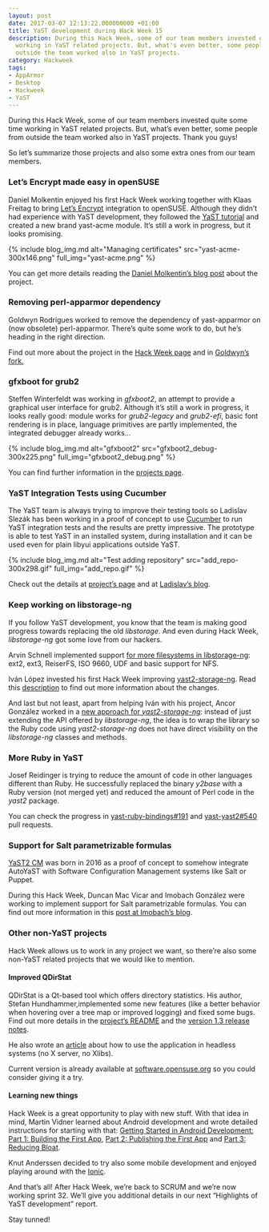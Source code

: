 ```yaml
---
layout: post
date: 2017-03-07 12:13:22.000000000 +01:00
title: YaST development during Hack Week 15
description: During this Hack Week, some of our team members invested quite some time
  working in YaST related projects. But, what's even better, some people from
  outside the team worked also in YaST projects.
category: Hackweek
tags:
- AppArmor
- Desktop
- Hackweek
- YaST
---
```


During this Hack Week, some of our team members invested quite some time
working in YaST related projects. But, what’s even better, some people
from outside the team worked also in YaST projects. Thank you guys!

So let’s summarize those projects and also some extra ones from our team
members.

### Let’s Encrypt made easy in openSUSE

Daniel Molkentin enjoyed his first Hack Week working together with Klaas
Freitag to bring [Let’s Encrypt][1] integration to openSUSE. Although
they didn’t had experience with YaST development, they followed the
[YaST tutorial][2] and created a new brand yast-acme module. It’s still
a work in progress, but it looks promising.

{% include blog_img.md alt="Managing certificates" src="yast-acme-300x146.png"
full_img="yast-acme.png" %}

You can get more details reading the [Daniel Molkentin’s blog post][3]
about the project.

### Removing perl-apparmor dependency

Goldwyn Rodrigues worked to remove the dependency of yast-apparmor on
(now obsolete) perl-apparmor. There’s quite some work to do, but he’s
heading in the right direction.

Find out more about the project in the [Hack Week page][4] and in
[Goldwyn’s fork.][5]

### gfxboot for grub2

Steffen Winterfeldt was working in *gfxboot2*, an attempt to provide a
graphical user interface for grub2. Although it’s still a work in
progress, it looks really good: module works for *grub2-legacy* and
*grub2-efi*, basic font rendering is in place, language primitives are
partly implemented, the integrated debugger already works…

{% include blog_img.md alt="gfxboot2" src="gfxboot2_debug-300x225.png"
full_img="gfxboot2_debug.png" %}

You can find further information in the [projects page][6].

### YaST Integration Tests using Cucumber

The YaST team is always trying to improve their testing tools so
Ladislav Slezák has been working in a proof of concept to use
[Cucumber][7] to run YaST integration tests and the results are pretty
impressive. The prototype is able to test YaST in an installed system,
during installation and it can be used even for plain libyui
applications outside YaST.

{% include blog_img.md alt="Test adding repository" src="add_repo-300x298.gif"
full_img="add_repo.gif" %}

Check out the details at [project’s page][8] and at [Ladislav’s
blog][9].

### Keep working on libstorage-ng

If you follow YaST development, you know that the team is making good
progress towards replacing the old *libstorage*. And even during Hack
Week, *libstorage-ng* got some love from our hackers.

Arvin Schnell implemented support [for more filesystems in
libstorage-ng][10]\: ext2, ext3, ReiserFS, ISO 9660, UDF and basic
support for NFS.

Iván López invested his first Hack Week improving
[yast2-storage-ng][11]. Read this [description][12] to find out more
information about the changes.

And last but not least, apart from helping Iván with his project, Ancor
González worked in a [new approach for *yast2-storage-ng*][13]\: instead
of just extending the API offered by *libstorage-ng*, the idea is to
wrap the library so the Ruby code using *yast2-storage-ng* does not have
direct visibility on the *libstorage-ng* classes and methods.

### More Ruby in YaST

Josef Reidinger is trying to reduce the amount of code in other
languages different than Ruby. He successfully replaced the binary
*y2base* with a Ruby version (not merged yet) and reduced the amount of
Perl code in the *yast2* package.

You can check the progress in [yast-ruby-bindings#191][14] and
[yast-yast2#540][15] pull requests.

### Support for Salt parametrizable formulas

[YaST2 CM][16] was born in 2016 as a proof of concept to somehow
integrate AutoYaST with Software Configuration Management systems like
Salt or Puppet.

During this Hack Week, Duncan Mac Vicar and Imobach González were
working to implement support for Salt parametrizable formulas. You can
find out more information in this [post at Imobach’s blog][17].

### Other non-YaST projects

Hack Week allows us to work in any project we want, so there’re also
some non-YaST related projects that we would like to mention.

#### Improved QDirStat

QDirStat is a Qt-based tool which offers directory statistics. His
author, Stefan Hundhammer,implemented some new features (like a better
behavior when hovering over a tree map or improved logging) and fixed
some bugs. Find out more details in the [project’s README][18] and the
[version 1.3 release notes]().

He also wrote an [article][19] about how to use the application in
headless systems (no X server, no Xlibs).

Current version is already available at [software.opensuse.org][20] so
you could consider giving it a try.

#### Learning new things

Hack Week is a great opportunity to play with new stuff. With that idea
in mind, Martin Vidner learned about Android development and wrote
detailed instructions for starting with that: [Getting Started in
Android Development: Part 1: Building the First App][21], [Part 2:
Publishing the First App][22] and [Part 3: Reducing Bloat][23].

Knut Anderssen decided to try also some mobile development and enjoyed
playing around with the [Ionic][24].

And that’s all! After Hack Week, we’re back to SCRUM and we’re now
working sprint 32. We’ll give you additional details in our next
“Highlights of YaST development” report.

Stay tunned!



[1]: https://letsencrypt.org/
[2]: https://ancorgs.github.io/yast-journalctl-tutorial/
[3]: https://daniel.molkentin.net/2017/02/28/letsencrypt-support-for-opensuse/
[4]: https://hackweek.suse.com/projects/get-rid-of-perl-apparmor
[5]: https://github.com/goldwynr/yast-apparmor
[6]: https://hackweek.suse.com/15/projects/gfxboot-for-grub2
[7]: http://cucumber.io/
[8]: https://hackweek.suse.com/projects/yast-integration-tests-using-cucumber
[9]: http://blog.ladslezak.cz/2017/03/01/hackweek-15-yast-cucumber/
[10]: https://hackweek.suse.com/15/projects/implement-more-all-missing-filesystems-in-libstorage-ng
[11]: https://hackweek.suse.com/15/projects/yast-storage-ng-improvements
[12]: https://gist.github.com/joseivanlopez/4b1f1091d212b10b0970cdd691ea2f2e
[13]: https://hackweek.suse.com/projects/yast2-storage-ng-as-a-libstorage-ng-wrapper-poc
[14]: https://github.com/yast/yast-ruby-bindings/pull/191
[15]: https://github.com/yast/yast-yast2/pull/540
[16]: https://github.com/imobachgs/yast-cm
[17]: https://imobachgs.github.io/yast/2017/03/01/yast2-cm-gets-support-for-salt-parametrizable-formulas.html
[18]: https://github.com/shundhammer/qdirstat#current-development-status
[19]: https://github.com/shundhammer/qdirstat/blob/master/doc/QDirStat-for-Servers.md
[20]: http://software.opensuse.org/package/qdirstat?search_term=qdirstat
[21]: http://mvidner.blogspot.cz/2017/02/getting-started-in-android-development.html
[22]: http://mvidner.blogspot.cz/2017/02/publishing-the-first-app.html
[23]: http://mvidner.blogspot.cz/2017/03/reducing-android-bloat.html
[24]: https://ionicframework.com/
